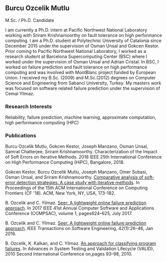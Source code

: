 ## Burcu Ozcelik Mutlu

M.Sc. / Ph.D. Candidate


I am currently a Ph.D. intern at Pacific Northwest National Laboratory working with Sriram Krishnamoorthy on fault tolerance on high performance computing. I am a Ph.D. student at Polytechnic University of Catalonia since December 2015 under the supervision of Osman Unsal and Gokcen Kestor. Prior coming to Pacific Northwest National Laboratory, I worked as a research student at Barcelona Supercomputing Center (BSC) where I worked under the supervision of Osman Unsal and Adrian Cristal. In BSC, I worked on failure prediction and fault tolerance on high performance computing and was involved with MontBlanc project funded by European Union. I received my B.Sc. (2009) and M.Sc.(2012) degrees on Computer Science and Engineering from Sabanci University, Turkey. My masters work was focused on software related failure prediction under the supervision of Cemal Yilmaz.


### Research Interests

Reliability, failure prediction, machine learning, approximate computation, high performance computing (HPC)

### Publications

Burcu Ozcelik Mutlu, Gokcen Kestor, Joseph Manzano, Osman Unsal, Samrat Chatterjee, Sriram Krishnamoorthy. Characterization of the Impact of Soft Errors on Iterative Methods. 2018 IEEE 25th International Conference on High Performance Computing (HiPC), Bangalore, 2018.

Gokcen Kestor, Burcu Ozcelik Mutlu, Joseph Manzano, Omer Subasi, Osman Unsal, and Sriram Krishnamoorthy. [Comparative analysis of soft-error detection strategies: A case study with iterative methods](https://dl.acm.org/citation.cfm?id=3203240). In Proceedings of the 15th ACM International Conference on Computing Frontiers (CF '18). ACM, New York, NY, USA, 173-182.

B. Ozcelik and C. Yilmaz. [Seer: A lightweight online failure prediction approach](https://ieeexplore.ieee.org/document/8029667). In 2017 IEEE 41st Annual Computer Software and Applications Conference (COMPSAC), volume 1, pages624–625, July 2017.

B. Ozcelik and C. Yilmaz.   [Seer: A lightweight online failure prediction approach](https://ieeexplore.ieee.org/document/7120143). IEEE Transactions on Software Engineering, 42(1):26–46, Jan 2016.

B. Ozcelik, K. Kalkan, and C. Yilmaz. [An approach for classifying program failures](https://ieeexplore.ieee.org/document/5617204). In Advances in System Testing and Validation Lifecycle (VALID), 2010 Second International Conference on,pages 93–98, 2010.
